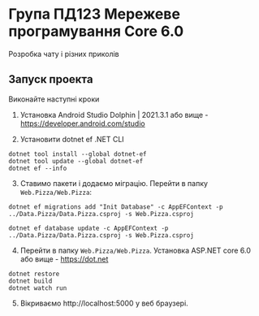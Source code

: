 # Група ПД123 Мережеве програмування Core 6.0

Розробка чату і різних приколів 

## Запуск проекта

Виконайте наступні кроки

1. Установка Android Studio Dolphin | 2021.3.1 або вище - https://developer.android.com/studio

2. Установити dotnet ef .NET CLI 

```
dotnet tool install --global dotnet-ef
dotnet tool update --global dotnet-ef
dotnet ef --info 
``` 

3. Ставимо пакети і додаємо міграцію. Перейти в папку `Web.Pizza/Web.Pizza`:

```
dotnet ef migrations add "Init Database" -c AppEFContext -p ../Data.Pizza/Data.Pizza.csproj -s Web.Pizza.csproj

dotnet ef database update -c AppEFContext -p ../Data.Pizza/Data.Pizza.csproj -s Web.Pizza.csproj

```

4. Перейти в папку `Web.Pizza/Web.Pizza`. Установка ASP.NET core 6.0 або вище - https://dot.net

```
dotnet restore
dotnet build
dotnet watch run
```

5. Вікриваємо http://localhost:5000 у веб браузері.



